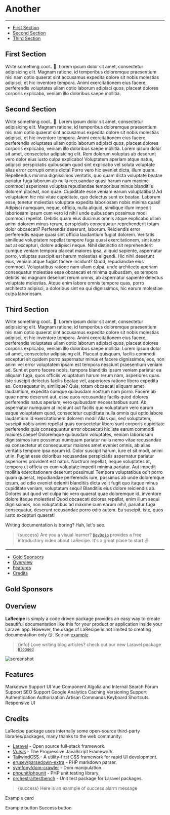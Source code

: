 # Another

---

- [First Section](#section-1)
- [Second Section](#section-2)
- [Third Section](#section-3)

<a name="section-1"></a>
## First Section

Write something cool.. 🦊. Lorem ipsum dolor sit amet, consectetur adipisicing elit. Magnam ratione, id temporibus doloremque praesentium nisi nam optio quaerat sint accusamus expedita dolore sit nobis molestias adipisci, et hic inventore tempora. Animi exercitationem eius facere, perferendis voluptates ullam optio laborum adipisci quos, placeat dolores corporis explicabo, veniam illo doloribus saepe mollitia.

<a name="section-2"></a>
## Second Section

Write something cool.. 🦊. Lorem ipsum dolor sit amet, consectetur adipisicing elit. Magnam ratione, id temporibus doloremque praesentium nisi nam optio quaerat sint accusamus expedita dolore sit nobis molestias adipisci, et hic inventore tempora. Animi exercitationem eius facere, perferendis voluptates ullam optio laborum adipisci quos, placeat dolores corporis explicabo, veniam illo doloribus saepe mollitia. Lorem ipsum dolor sit amet, consectetur adipisicing elit. Rem dolorum voluptas ab deserunt vero dolor eius iusto culpa explicabo! Voluptatem aperiam atque natus, adipisci perspiciatis quibusdam quod sint explicabo vel soluta voluptate alias error corrupti omnis dicta! Porro vero hic eveniet dicta, illum quam. Repellendus minima dignissimos veritatis, quo quam dicta voluptate beatae pariatur fuga laborum ab nulla recusandae quasi harum nam maxime commodi asperiores voluptas repudiandae temporibus minus blanditiis dolorem placeat, non quae. Cupiditate esse veniam earum voluptatibus! Ad voluptatem hic nisi vitae cupiditate, quo delectus sunt ex beatae. Laborum esse, tenetur molestias voluptate expedita laboriosam nobis minima quasi! Adipisci numquam, neque, officia, nulla aliquid, similique illum impedit laboriosam ipsum cum vero id nihil unde quibusdam possimus modi commodi repellat. Debitis quam eius ducimus omnis atque explicabo ullam animi dolorem minus rerum, perspiciatis consequatur reprehenderit totam dolor obcaecati? Perferendis deserunt, laborum. Reiciendis error perferendis eaque quasi sint officia laudantium fugiat dolorem. Veritatis similique voluptatem repellat tempore fuga quasi exercitationem, sint iusto aut at excepturi, dolore adipisci neque. Nihil distinctio sit reprehenderit cumque veniam tempora placeat maiores ipsa, aliquid sapiente, aspernatur porro, voluptas suscipit est harum molestias eligendi. Hic nihil deserunt eius, veniam atque fugiat facere incidunt? Quod, repudiandae eius commodi. Voluptatibus ratione nam ullam culpa, unde architecto aperiam consequatur molestiae esse obcaecati et minima quibusdam, ex tempora debitis hic magnam deserunt rerum omnis, ab aspernatur sapiente delectus voluptate molestias. Atque enim labore omnis tempore quas, porro architecto adipisci, a doloribus sint ea qui dignissimos, hic earum molestiae culpa laboriosam.

<a name="section-3"></a>
## Third Section

Write something cool.. 🦊. Lorem ipsum dolor sit amet, consectetur adipisicing elit. Magnam ratione, id temporibus doloremque praesentium nisi nam optio quaerat sint accusamus expedita dolore sit nobis molestias adipisci, et hic inventore tempora. Animi exercitationem eius facere, perferendis voluptates ullam optio laborum adipisci quos, placeat dolores corporis explicabo, veniam illo doloribus saepe mollitia. Lorem ipsum dolor sit amet, consectetur adipisicing elit. Placeat quisquam, facilis commodi excepturi sit quidem porro aspernatur minus et facere dignissimos, eos, non animi vel error voluptatem ipsam est tempora nesciunt praesentium veniam ad. Sunt et porro facere nobis, tempora blanditiis ipsum veniam pariatur ea aliquam fuga, quos officiis voluptatum harum rerum nam, asperiores quas. Iste suscipit delectus facilis beatae vel, asperiores ratione libero expedita ex. Consequatur in, similique? Quis, totam obcaecati aliquam amet laudantium, expedita cumque quibusdam nostrum nam porro. Facere ab quae nemo deserunt aut, esse quos recusandae facilis quod dolores perferendis natus aperiam, vero quibusdam necessitatibus sunt. Ab, aspernatur numquam at incidunt aut facilis quo voluptatum vero earum eaque voluptatem quod, consectetur cupiditate nulla omnis qui optio labore laudantium id exercitationem dolorem modi! Alias qui, sed voluptatem, suscipit nobis animi repellat quas consectetur libero sunt corporis cupiditate perferendis quis consequuntur error obcaecati hic iste earum commodi maiores saepe! Doloremque quibusdam voluptates, veniam laboriosam dignissimos iure possimus numquam pariatur nulla nemo vitae recusandae ea consectetur at consequuntur maiores amet eveniet omnis, ab alias veritatis tempore ipsa earum id. Dolor suscipit harum, iure et sit modi, animi ut in. Fugiat esse doloribus recusandae perspiciatis aspernatur pariatur asperiores provident est natus. Nostrum repellat, neque voluptates at, tempora ut officia ex eum voluptate impedit minima pariatur. Aut impedit mollitia exercitationem deserunt possimus! Tempora voluptatibus odit porro quam quaerat, repudiandae perferendis iure, possimus ab unde doloremque ipsum, ad odio eveniet deleniti blanditiis dicta velit fugit quo itaque minus cupiditate veniam, voluptatum sequi! Blanditiis eius dolore reiciendis ab. Dolores aut quod vel culpa hic vero quaerat quae doloremque id, inventore dolore itaque molestias! Quod obcaecati dolores repellat, enim illum sequi dignissimos, non voluptatibus ad maxime cum earum nihil, pariatur fuga consequatur, deserunt recusandae porro odio autem. Ea suscipit, iste, quos iusto excepturi quaerat!

Writing documentation is boring? Hah, let's see.

> {success} Are you a visual learner? [`DevDojo`](https://devdojo.com/episode/larecipe) provides a free introductory video about LaRecipe. It's a great place to start ✌️

---

- [Gold Sponsors](#sponsors)
- [Overview](#overview)
- [Features](#features)
- [Credits](#credits)

<a name="sponsors"></a>
## Gold Sponsors

<larecipe-sponsers></larecipe-sponsers>

<a name="overview"></a>
## Overview

**LaRecipe** is simply  a code driven package provides an easy way to create beautiful documentation like this for your product or application inside your Laravel app. However, the usage of LaRecipe is not limited to creating documentation only 😏. See an [example](/docs/{{version}}/example-project-tracking).

> {info} Love writing blog articles? check out our new Laravel package [`Blogged`](https://blogged.binarytorch.com.my)


![screenshot](https://larecipe.binarytorch.com.my/images/screenshot.png)

<a name="features"></a>
## Features

<larecipe-card>
    <larecipe-badge type="success" circle class="mr-2" icon="fa fa-book"></larecipe-badge> Markdown Support
    <larecipe-progress type="success" :value="100"></larecipe-progress>
</larecipe-card>

<larecipe-card>
    <larecipe-badge type="success" circle class="mr-2" icon="fa  fa-heart"></larecipe-badge> UI Vue Component
    <larecipe-progress :striped="true" :animated="true" type="success" :value="100"></larecipe-progress>
</larecipe-card>

<larecipe-card>
    <larecipe-badge type="success" circle class="mr-2" icon="fa  fa-search"></larecipe-badge> Algolia and Internal Search
    <larecipe-progress :striped="true" :animated="true" type="success" :value="100"></larecipe-progress>
</larecipe-card>

<larecipe-card>
    <larecipe-badge type="success" circle class="mr-2" icon="fa fa-comment"></larecipe-badge> Forum Support
    <larecipe-progress :striped="true" :animated="true" type="success" :value="100"></larecipe-progress>
</larecipe-card>

<larecipe-card>
    <larecipe-badge type="success" circle class="mr-2" icon="fa fa-paper-plane"></larecipe-badge> SEO Support
    <larecipe-progress :striped="true" :animated="true" type="success" :value="100"></larecipe-progress>
</larecipe-card>

<larecipe-card>
    <larecipe-badge type="success" circle class="mr-2" icon="fa fa-bar-chart"></larecipe-badge> Google Analytics
    <larecipe-progress :striped="true" :animated="true" type="success" :value="100"></larecipe-progress>
</larecipe-card>

<larecipe-card>
    <larecipe-badge type="success" circle class="mr-2" icon="fa fa-bookmark"></larecipe-badge> Caching
    <larecipe-progress :striped="true" :animated="true" type="success" :value="100"></larecipe-progress>
</larecipe-card>

<larecipe-card>
    <larecipe-badge type="success" circle class="mr-2" icon="fa fa-code-fork"></larecipe-badge> Versioning Support
    <larecipe-progress :striped="true" :animated="true" type="success" :value="100"></larecipe-progress>
</larecipe-card>

<larecipe-card>
    <larecipe-badge type="success" circle class="mr-2" icon="fa fa-lock"></larecipe-badge> Authentication
    <larecipe-progress :striped="true" :animated="true" type="success" :value="100"></larecipe-progress>
</larecipe-card>

<larecipe-card>
    <larecipe-badge type="success" circle class="mr-2" icon="fa fa-address-card"></larecipe-badge> Authorization
    <larecipe-progress :striped="true" :animated="true" type="success" :value="100"></larecipe-progress>
</larecipe-card>

<larecipe-card>
    <larecipe-badge type="success" circle class="mr-2" icon="fa  fa-terminal"></larecipe-badge> Artisan Commands
    <larecipe-progress :striped="true" :animated="true" type="success" :value="100"></larecipe-progress>
</larecipe-card>

<larecipe-card>
    <larecipe-badge type="success" circle class="mr-2" icon="fa  fa-key"></larecipe-badge> Keyboard Shortcuts
    <larecipe-progress :striped="true" :animated="true" type="success" :value="100"></larecipe-progress>
</larecipe-card>

<larecipe-card>
    <larecipe-badge type="success" circle class="mr-2" icon="fa  fa-user"></larecipe-badge> Responsive UI
    <larecipe-progress :striped="true" :animated="true" type="success" :value="99"></larecipe-progress>
</larecipe-card>


<a name="credits"></a>
## Credits

LaRecipe package uses internally some open-source third-party libraries/packages, many thanks to the web community:

+ [Laravel](https://laravel.com) - Open source full-stack framework.
+ [VueJs](https://vuejs.org) - The Progressive JavaScript Framework.
+ [TailwindCSS](https://tailwindcss.com) - A utility-first CSS framework for rapid UI development.
+ [erusev/parsedown-extra](https://github.com/erusev/parsedown-extra) - PHP markdown parser.
+ [symfony/dom-crawler](https://symfony.com) - Dom manipulation.
+ [phpunit/phpunit](https://phpunit.de) - PHP unit testing library.
+ [orchestra/testbench](https://github.com/orchestral/testbench) - Unit test package for Laravel packages.


<larecipe-newsletter></larecipe-newsletter>

> {success} Here is an example of success alarm message

<larecipe-card shadow>
    Example card
</larecipe-card>

<larecipe-button radius="full">Example button</larecipe-button>
<larecipe-button type="success" radius="full">Success button</larecipe-button>

<example-component></example-component>
